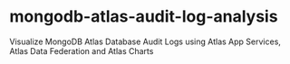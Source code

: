 # mongodb-atlas-audit-log-analysis
Visualize MongoDB Atlas Database Audit Logs using Atlas App Services, Atlas Data Federation and Atlas Charts
